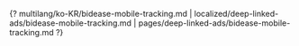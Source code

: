 {? multilang/ko-KR/bidease-mobile-tracking.md | localized/deep-linked-ads/bidease-mobile-tracking.md | pages/deep-linked-ads/bidease-mobile-tracking.md ?}
